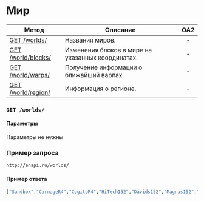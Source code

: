 Мир
==========

| Метод | Описание | OA2 |
| ----- | -------- |:---:|
| [GET /worlds/](worlds.md) | Названия миров. | - |
| [GET /world/blocks/](worlds.md) | Изменения блоков в мире на указанных координатах. | - |
| [GET /world/warps/](worlds.md) | Получение информации о ближайший варпах. | - |
| [GET /world/region/](worlds.md) | Информация о регионе. | - |

### ``` GET /worlds/ ``` 

#### Параметры

Параметры не нужны

### Пример запроса
``` 
http://enapi.ru/worlds/
```

#### Пример ответа
```json 
["Sandbox","CarnageR4","CogitoR4","HiTech152","Davids152","Magnus152","Theos","DedalR2","AmberR4"]
```





